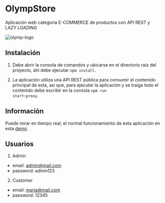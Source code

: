# OlympStore

Aplicación web categoria E-COMMERCE de productos con API REST y LAZY LOADING

![olymp-logo](https://user-images.githubusercontent.com/71235288/202929889-cc1a2083-38d3-4d0b-a5e2-5c5ba0f29c51.png)

## Instalación

1. Debe abrir la consola de comandos y ubicarse en el directorio raiz del proyecto, ahí debe ejecutar <code>npm install</code>.

2. La aplicación utiliza una API REST pública para consumir el contenido principal de esta, asi que, para ejecutar la aplicación y se traiga todo el contenido
   debe escribir en la consola <code>npm run start:proxy</code>.

## Información
Puede mirar en tiempo real, el normal funcionamiento de esta aplicación en esta [demo][site].

[site]: https://calm-mandazi-cb4160.netlify.app/home


## Usuarios

1. Admin
- email: admin@mail.com
- password: admin123

2. Customer
- email: maria@mail.com
- password: 12345
